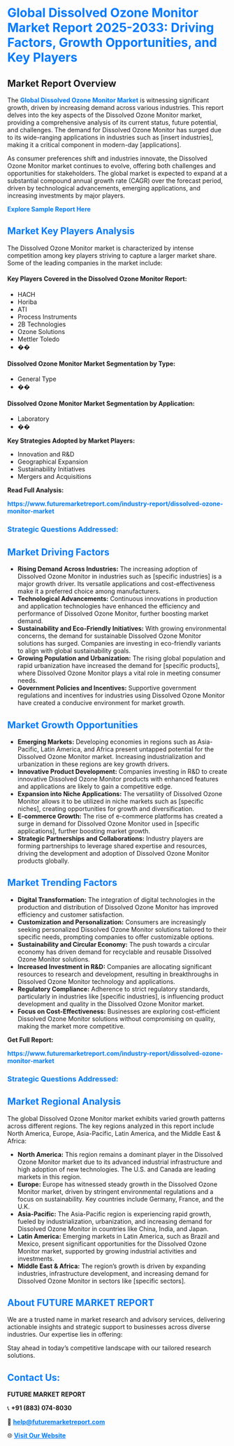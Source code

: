 <h1 style="color: #007BFF;">Global Dissolved Ozone Monitor Market Report 2025-2033: Driving Factors, Growth Opportunities, and Key Players</h1>

<section id="overview">
<h2>Market Report Overview</h2>
<p>The <a href="https://www.futuremarketreport.com/industry-report/dissolved-ozone-monitor-market" style="color: #007BFF; text-decoration: none;"><strong>Global Dissolved Ozone Monitor Market</strong></a> is witnessing significant growth, driven by increasing demand across various industries. This report delves into the key aspects of the Dissolved Ozone Monitor market, providing a comprehensive analysis of its current status, future potential, and challenges. The demand for Dissolved Ozone Monitor has surged due to its wide-ranging applications in industries such as [insert industries], making it a critical component in modern-day [applications].</p>
<p>As consumer preferences shift and industries innovate, the Dissolved Ozone Monitor market continues to evolve, offering both challenges and opportunities for stakeholders. The global market is expected to expand at a substantial compound annual growth rate (CAGR) over the forecast period, driven by technological advancements, emerging applications, and increasing investments by major players.</p>
</section>

<section id="overview">
<p><a href="https://www.futuremarketreport.com/request-sample/reportId=113772" style="color: #007BFF; text-decoration: none;"><strong>Explore Sample Report Here</strong></a></p>
</section>

<section id="key-players">
<h2 style="color: #007BFF;">Market Key Players Analysis</h2>
<p>The Dissolved Ozone Monitor market is characterized by intense competition among key players striving to capture a larger market share. Some of the leading companies in the market include:</p>
<h4>Key Players Covered in the Dissolved Ozone Monitor Report:</h4>
<ul><li>HACH</li><li>Horiba</li><li>ATI</li><li>Process Instruments</li><li>2B Technologies</li><li>Ozone Solutions</li><li>Mettler Toledo</li><li>��</li></ul>
<h4>Dissolved Ozone Monitor Market Segmentation by Type:</h4>
<ul><li>General Type</li><li>��</li></ul>

<h4>Dissolved Ozone Monitor Market Segmentation by Application:</h4>
<ul><li>Laboratory</li><li>��</li></ul>
<p><strong>Key Strategies Adopted by Market Players:</strong></p>
<ul>
<li>Innovation and R&D</li>
<li>Geographical Expansion</li>
<li>Sustainability Initiatives</li>
<li>Mergers and Acquisitions</li>
</ul>
</section>

<section>
<p><strong>Read Full Analysis: </strong></p><a href="https://www.futuremarketreport.com/industry-report/dissolved-ozone-monitor-market" style="color: #007BFF; text-decoration: none;"><strong>https://www.futuremarketreport.com/industry-report/dissolved-ozone-monitor-market</strong></a>
<h3 style="color: #007BFF;">Strategic Questions Addressed:</h3>
</section>

<section id="driving-factors">
<h2 style="color: #007BFF;">Market Driving Factors</h2>
<ul>
<li><strong>Rising Demand Across Industries:</strong> The increasing adoption of Dissolved Ozone Monitor in industries such as [specific industries] is a major growth driver. Its versatile applications and cost-effectiveness make it a preferred choice among manufacturers.</li>
<li><strong>Technological Advancements:</strong> Continuous innovations in production and application technologies have enhanced the efficiency and performance of Dissolved Ozone Monitor, further boosting market demand.</li>
<li><strong>Sustainability and Eco-Friendly Initiatives:</strong> With growing environmental concerns, the demand for sustainable Dissolved Ozone Monitor solutions has surged. Companies are investing in eco-friendly variants to align with global sustainability goals.</li>
<li><strong>Growing Population and Urbanization:</strong> The rising global population and rapid urbanization have increased the demand for [specific products], where Dissolved Ozone Monitor plays a vital role in meeting consumer needs.</li>
<li><strong>Government Policies and Incentives:</strong> Supportive government regulations and incentives for industries using Dissolved Ozone Monitor have created a conducive environment for market growth.</li>
</ul>
</section>

<section id="growth-opportunities">
<h2 style="color: #007BFF;">Market Growth Opportunities</h2>
<ul>
<li><strong>Emerging Markets:</strong> Developing economies in regions such as Asia-Pacific, Latin America, and Africa present untapped potential for the Dissolved Ozone Monitor market. Increasing industrialization and urbanization in these regions are key growth drivers.</li>
<li><strong>Innovative Product Development:</strong> Companies investing in R&D to create innovative Dissolved Ozone Monitor products with enhanced features and applications are likely to gain a competitive edge.</li>
<li><strong>Expansion into Niche Applications:</strong> The versatility of Dissolved Ozone Monitor allows it to be utilized in niche markets such as [specific niches], creating opportunities for growth and diversification.</li>
<li><strong>E-commerce Growth:</strong> The rise of e-commerce platforms has created a surge in demand for Dissolved Ozone Monitor used in [specific applications], further boosting market growth.</li>
<li><strong>Strategic Partnerships and Collaborations:</strong> Industry players are forming partnerships to leverage shared expertise and resources, driving the development and adoption of Dissolved Ozone Monitor products globally.</li>
</ul>
</section>

<section id="trending-factors">
<h2 style="color: #007BFF;">Market Trending Factors</h2>
<ul>
<li><strong>Digital Transformation:</strong> The integration of digital technologies in the production and distribution of Dissolved Ozone Monitor has improved efficiency and customer satisfaction.</li>
<li><strong>Customization and Personalization:</strong> Consumers are increasingly seeking personalized Dissolved Ozone Monitor solutions tailored to their specific needs, prompting companies to offer customizable options.</li>
<li><strong>Sustainability and Circular Economy:</strong> The push towards a circular economy has driven demand for recyclable and reusable Dissolved Ozone Monitor solutions.</li>
<li><strong>Increased Investment in R&D:</strong> Companies are allocating significant resources to research and development, resulting in breakthroughs in Dissolved Ozone Monitor technology and applications.</li>
<li><strong>Regulatory Compliance:</strong> Adherence to strict regulatory standards, particularly in industries like [specific industries], is influencing product development and quality in the Dissolved Ozone Monitor market.</li>
<li><strong>Focus on Cost-Effectiveness:</strong> Businesses are exploring cost-efficient Dissolved Ozone Monitor solutions without compromising on quality, making the market more competitive.</li>
</ul>
</section>

<section>
<p><strong>Get Full Report: </strong></p><a href="https://www.futuremarketreport.com/industry-report/dissolved-ozone-monitor-market" style="color: #007BFF; text-decoration: none;"><strong>https://www.futuremarketreport.com/industry-report/dissolved-ozone-monitor-market</strong></a>
<h3 style="color: #007BFF;">Strategic Questions Addressed:</h3>
</section>


<section id="regional-analysis">
<h2 style="color: #007BFF;">Market Regional Analysis</h2>
<p>The global Dissolved Ozone Monitor market exhibits varied growth patterns across different regions. The key regions analyzed in this report include North America, Europe, Asia-Pacific, Latin America, and the Middle East & Africa:</p>
<ul>
<li><strong>North America:</strong> This region remains a dominant player in the Dissolved Ozone Monitor market due to its advanced industrial infrastructure and high adoption of new technologies. The U.S. and Canada are leading markets in this region.</li>
<li><strong>Europe:</strong> Europe has witnessed steady growth in the Dissolved Ozone Monitor market, driven by stringent environmental regulations and a focus on sustainability. Key countries include Germany, France, and the U.K.</li>
<li><strong>Asia-Pacific:</strong> The Asia-Pacific region is experiencing rapid growth, fueled by industrialization, urbanization, and increasing demand for Dissolved Ozone Monitor in countries like China, India, and Japan.</li>
<li><strong>Latin America:</strong> Emerging markets in Latin America, such as Brazil and Mexico, present significant opportunities for the Dissolved Ozone Monitor market, supported by growing industrial activities and investments.</li>
<li><strong>Middle East & Africa:</strong> The region’s growth is driven by expanding industries, infrastructure development, and increasing demand for Dissolved Ozone Monitor in sectors like [specific sectors].</li>
</ul>
</section>

<footer>
<h2 style="color: #007BFF;">About FUTURE MARKET REPORT</h2>
<p>We are a trusted name in market research and advisory services, delivering actionable insights and strategic support to businesses across diverse industries. Our expertise lies in offering:</p>

<p>Stay ahead in today’s competitive landscape with our tailored research solutions.</p>

<h2 style="color: #007BFF;">Contact Us:</h2>
<p><strong>FUTURE MARKET REPORT</strong></p>
<p>📞 <strong>+91 (883) 074-8030</strong></p>
<p>📧 <strong><a href="mailto:help@futuremarketreport.com" style="color: #007BFF;">help@futuremarketreport.com</a></strong></p>
<p>🌐 <strong><a href="https://www.futuremarketreport.com/" style="color: #007BFF;">Visit Our Website</a></strong></p>
</footer>